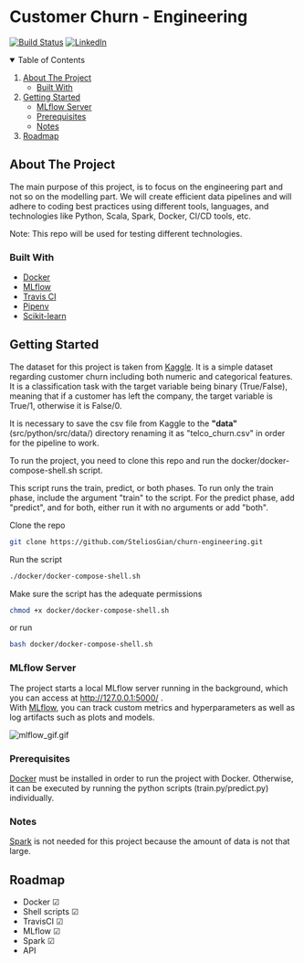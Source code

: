 # Customer Churn - Engineering

[![Build Status](https://travis-ci.com/SteliosGian/churn-engineering.svg?branch=master)](https://travis-ci.com/SteliosGian/churn-engineering)
[![LinkedIn][linkedin-shield]][linkedin-url]

<!-- TABLE OF CONTENTS -->
<details open="open">
  <summary>Table of Contents</summary>
  <ol>
    <li>
      <a href="#about-the-project">About The Project</a>
      <ul>
        <li><a href="#built-with">Built With</a></li>
      </ul>
    </li>
    <li>
      <a href="#getting-started">Getting Started</a>
      <ul>
        <li><a href="#mlflow-server">MLflow Server</a></li>
        <li><a href="#prerequisites">Prerequisites</a></li>
        <li><a href="#notes">Notes</a></li>
      </ul>
    </li>
    <li><a href="#roadmap">Roadmap</a></li>
  </ol>
</details>

<!-- ABOUT THE PROJECT -->
## About The Project

The main purpose of this project, is to focus on the engineering
part and not so on the modelling part. We will create efficient data pipelines and
will adhere to coding best practices using different tools, languages, and technologies like
Python, Scala, Spark, Docker, CI/CD tools, etc.

Note: This repo will be used for testing different technologies.

### Built With

* [Docker](https://www.docker.com/)
* [MLflow](https://mlflow.org/)
* [Travis CI](https://travis-ci.com/)
* [Pipenv](https://pipenv-fork.readthedocs.io/en/latest/)
* [Scikit-learn](https://scikit-learn.org/stable/index.html)



## Getting Started

The dataset for this project is taken from <a href="https://www.kaggle.com/blastchar/telco-customer-churn" target="_blank">Kaggle</a>. 
It is a simple dataset regarding customer churn including
both numeric and categorical features. It is a classification task with the target variable being binary (True/False),
meaning that if a customer has left the company, the target variable is True/1, otherwise it is False/0.

It is necessary to save the csv file from Kaggle to the <b>"data"</b> (src/python/src/data/) directory
renaming it as "telco_churn.csv" in order for the pipeline to work.

To run the project, you need to clone this repo and run the docker/docker-compose-shell.sh script.

This script runs the train, predict, or both phases. To run only the train phase, 
include the argument "train" to the script. For the predict phase, add "predict",
and for both, either run it with no arguments or add "both".

Clone the repo
```Bash
git clone https://github.com/SteliosGian/churn-engineering.git
```

Run the script
```Bash
./docker/docker-compose-shell.sh
```
Make sure the script has the adequate permissions
```Bash
chmod +x docker/docker-compose-shell.sh
```
or run
```Bash
bash docker/docker-compose-shell.sh
```

### MLflow Server

The project starts a local MLflow server running in the background, which you can access at
http://127.0.0.1:5000/ . <br>
With <a href="https://mlflow.org/" target="_blank">MLflow</a>, you can track custom metrics and hyperparameters 
as well as log artifacts such as plots and models.

![mlflow_gif.gif](mlflow_gif.gif)

### Prerequisites

<a href="https://www.docker.com/" target="_blank">Docker</a> must be installed in order to run the project with Docker. 
Otherwise, it can be executed by running the python scripts (train.py/predict.py) individually.

### Notes

<a href="https://spark.apache.org/" target="_blank">Spark</a> is not needed for this project because the amount of data is not that large.

## Roadmap
<ul>
    <li>Docker &#9745; </li>
    <li>Shell scripts &#9745; </li>
    <li>TravisCI &#9745;</li>
    <li>MLflow &#9745;</li>
    <li>Spark &#9745;</li>
    <li>API  </li>
</ul>

[linkedin-shield]: https://img.shields.io/badge/-LinkedIn-white.svg?
[linkedin-url]: https://linkedin.com/in/stelios-giannikis

